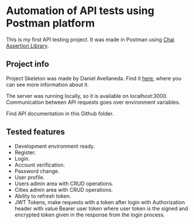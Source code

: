 # Automation of API tests using Postman platform

This is my first API testing project. It was made in Postman using [Chai Assertion Library](https://www.chaijs.com/).

## Project info

Project Skeleton was made by Daniel Avellaneda. Find it [here](https://github.com/davellanedam/vue-skeleton-mvp), where you can see more information about it.

The server was running locally, so it is available on localhost:3000. Communication between API requests goes over environment variables.

Find API documentation in this Github folder.

## Tested features

- Development environment ready.
- Register.
- Login.
- Account verification.
- Password change.
- User profile.
- Users admin area with CRUD operations.
- Cities admin area with CRUD operations.
- Ability to refresh token.
- JWT Tokens, make requests with a token after login with Authorization header with value Bearer user token where user token is the signed and encrypted token given in the response from the login process.
